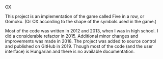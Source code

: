 OX

This project is an implementation of the game called Five in a row, or Gomoku. (Or OX according to the shape of the symbols used in the game.)

Most of the code was written in 2012 and 2013, when I was in high school. I did a considerable refactor in 2015. Additional minor changes and improvements was made in 2018.
The project was added to source control and published on GitHub in 2019. Though most of the code (and the user interface) is Hungarian and there is no available documentation.